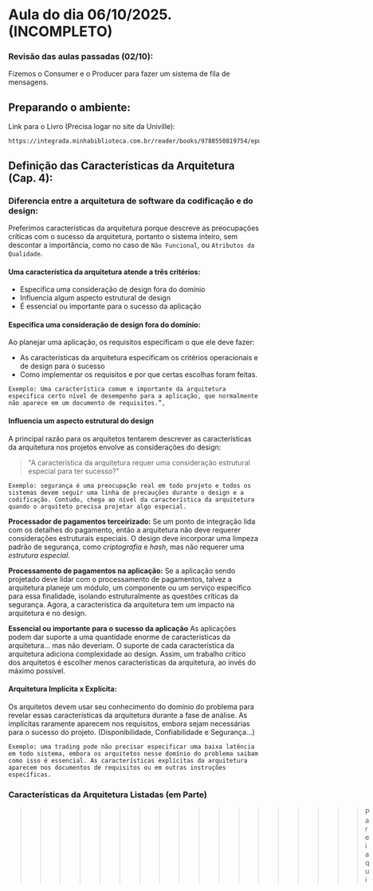 # Aula do dia 06/10/2025. (INCOMPLETO)

### **Revisão das aulas passadas (02/10):**

Fizemos o Consumer e o Producer para fazer um sistema de fila de mensagens.

## **Preparando o ambiente:** 

Link para o Livro (Precisa logar no site da Univille): 
```
https://integrada.minhabiblioteca.com.br/reader/books/9788550819754/epubcfi/6/26[%3Bvnd.vst.idref%3Dcap4.xhtml]!/4/2/20/2%4050:60
```

## **Definição das Características da Arquitetura (Cap. 4):** 

### **Diferencia entre a arquitetura de software da codificação e do design:**
Preferimos características da arquitetura porque descreve as preocupações críticas com o sucesso da arquitetura, portanto o sistema inteiro, sem descontar a importância, como no caso de `Não Funcional`, ou `Atributos da Qualidade`.

#### **Uma característica da arquitetura atende a três critérios:**
- Especifica uma consideração de design fora do domínio
- Influencia algum aspecto estrutural de design
- É essencial ou importante para o sucesso da aplicação

#### **Especifica uma consideração de design fora do domínio:**
Ao planejar uma aplicação, os requisitos especificam o que ele deve fazer:
- As características da arquitetura especificam os critérios operacionais e de design para o sucesso
- Como implementar os requisitos e por que certas escolhas foram feitas. 
```
Exemplo: Uma característica comum e importante da arquitetura especifica certo nível de desempenho para a aplicação, que normalmente não aparece em um documento de requisitos.”,
```

#### **Influencia um aspecto estrutural do design**
A principal razão para os arquitetos tentarem descrever as características da arquitetura nos projetos envolve as considerações do design:
> "A característica da arquitetura requer uma consideração estrutural especial para ter sucesso?"
```
Exemplo: segurança é uma preocupação real em todo projeto e todos os sistemas devem seguir uma linha de precauções durante o design e a codificação. Contudo, chega ao nível da característica da arquitetura quando o arquiteto precisa projetar algo especial.
```

**Processador de pagamentos terceirizado:**
Se um ponto de integração lida com os detalhes do pagamento, então a arquitetura não deve requerer considerações estruturais especiais. O design deve incorporar uma limpeza padrão de segurança, como *criptografia* e *hash*, mas não requerer uma *estrutura especial*.

**Processamento de pagamentos na aplicação:**
Se a aplicação sendo projetado deve lidar com o processamento de pagamentos, talvez a arquitetura planeje um módulo, um componente ou um serviço específico para essa finalidade, isolando estruturalmente as questões críticas da segurança. Agora, a característica da arquitetura tem um impacto na arquitetura e no design.

**Essencial ou importante para o sucesso da aplicação**
As aplicações podem dar suporte a uma quantidade enorme de características da arquitetura… mas não deveriam. O suporte de cada característica da arquitetura adiciona complexidade ao design. Assim, um trabalho crítico dos arquitetos é escolher menos características da arquitetura, ao invés do máximo possível.

#### **Arquitetura Implícita x Explícita:**

Os arquitetos devem usar seu conhecimento do domínio do problema para revelar essas características da arquitetura durante a fase de análise. As implícitas raramente aparecem nos requisitos, embora sejam necessárias para o sucesso do projeto. (Disponibilidade, Confiabilidade e Segurança...)

```
Exemplo: uma trading pode não precisar especificar uma baixa latência em todo sistema, embora os arquitetos nesse domínio do problema saibam como isso é essencial. As características explícitas da arquitetura aparecem nos documentos de requisitos ou em outras instruções específicas.
```

### Características da Arquitetura Listadas (em Parte)

>>>>>>>>>>>>>>>>>>Parei aqui